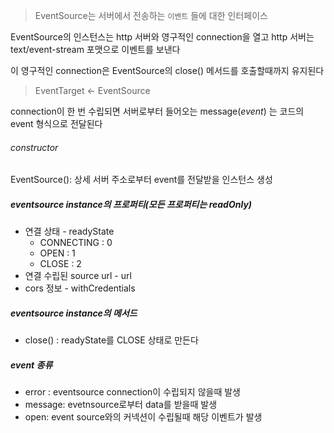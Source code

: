 

> EventSource는 서버에서 전송하는 `이벤트` 들에 대한 인터페이스

EventSource의 인스턴스는 http 서버와 영구적인 connection을  열고
http 서버는 text/event-stream 포맷으로 이벤트를 보낸다

이 영구적인 connection은 EventSource의 close() 메서드를 호출할때까지 유지된다

> EventTarget <- EventSource

connection이 한 번 수립되면 서버로부터 들어오는 message(*event*) 는 코드의 event 형식으로 전달된다


###### constructor
EventSource(): 상세 서버 주소로부터 event를 전달받을 인스턴스 생성


##### eventsource instance의 프로퍼티(모든 프로퍼티는 readOnly)
- 연결 상태 -  readyState
	- CONNECTING : 0
	- OPEN : 1
	- CLOSE : 2
- 연결 수립된 source url  - url
- cors 정보 - withCredentials

##### eventsource instance의 메서드
- close() : readyState를 CLOSE 상태로 만든다


##### event 종류
- error : eventsource connection이 수립되지 않을때 발생
- message: evetnsource로부터 data를 받을때 발생
- open: event source와의 커넥션이 수립될때 해당 이벤트가 발생


